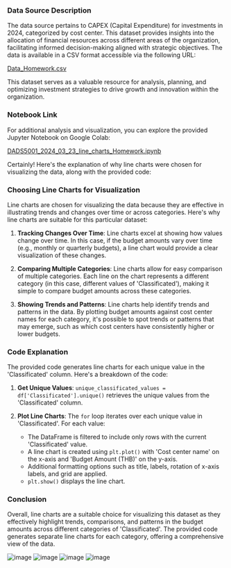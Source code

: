 ### Data Source Description

The data source pertains to CAPEX (Capital Expenditure) for investments in 2024, categorized by cost center. This dataset provides insights into the allocation of financial resources across different areas of the organization, facilitating informed decision-making aligned with strategic objectives. The data is available in a CSV format accessible via the following URL:

[Data_Homework.csv](https://raw.githubusercontent.com/NattachaiJairak/DADS5001_AFTER_MIDTERM/main/DADS5001_2024-03-23/Data_Homework.csv)

This dataset serves as a valuable resource for analysis, planning, and optimizing investment strategies to drive growth and innovation within the organization.

### Notebook Link

For additional analysis and visualization, you can explore the provided Jupyter Notebook on Google Colab:

[DADS5001_2024_03_23_line_charts_Homework.ipynb](https://colab.research.google.com/github/NattachaiJairak/DADS5001_AFTER_MIDTERM/blob/main/DADS5001_2024-03-23/DADS5001_2024_03_23_line_charts_Homework.ipynb#scrollTo=AREw0UVjIFR8)

Certainly! Here's the explanation of why line charts were chosen for visualizing the data, along with the provided code:

### Choosing Line Charts for Visualization

Line charts are chosen for visualizing the data because they are effective in illustrating trends and changes over time or across categories. Here's why line charts are suitable for this particular dataset:

1. **Tracking Changes Over Time**: Line charts excel at showing how values change over time. In this case, if the budget amounts vary over time (e.g., monthly or quarterly budgets), a line chart would provide a clear visualization of these changes.

2. **Comparing Multiple Categories**: Line charts allow for easy comparison of multiple categories. Each line on the chart represents a different category (in this case, different values of 'Classificated'), making it simple to compare budget amounts across these categories.

3. **Showing Trends and Patterns**: Line charts help identify trends and patterns in the data. By plotting budget amounts against cost center names for each category, it's possible to spot trends or patterns that may emerge, such as which cost centers have consistently higher or lower budgets.

### Code Explanation

The provided code generates line charts for each unique value in the 'Classificated' column. Here's a breakdown of the code:

1. **Get Unique Values**: `unique_classificated_values = df['Classificated'].unique()` retrieves the unique values from the 'Classificated' column.

2. **Plot Line Charts**: The `for` loop iterates over each unique value in 'Classificated'. For each value:
   - The DataFrame is filtered to include only rows with the current 'Classificated' value.
   - A line chart is created using `plt.plot()` with 'Cost center name' on the x-axis and 'Budget Amount (THB)' on the y-axis.
   - Additional formatting options such as title, labels, rotation of x-axis labels, and grid are applied.
   - `plt.show()` displays the line chart.

### Conclusion

Overall, line charts are a suitable choice for visualizing this dataset as they effectively highlight trends, comparisons, and patterns in the budget amounts across different categories of 'Classificated'. The provided code generates separate line charts for each category, offering a comprehensive view of the data.

![image](https://github.com/NattachaiJairak/DADS5001_AFTER_MIDTERM/assets/156494047/a7c31fe7-8af1-4620-9d95-0a3a938db9f7)
![image](https://github.com/NattachaiJairak/DADS5001_AFTER_MIDTERM/assets/156494047/8fd65b1f-6204-4909-9231-c612d670771a)
![image](https://github.com/NattachaiJairak/DADS5001_AFTER_MIDTERM/assets/156494047/54acf025-e062-479d-8bbb-6c0abcc51581)
![image](https://github.com/NattachaiJairak/DADS5001_AFTER_MIDTERM/assets/156494047/6133f11c-bcad-4d29-b230-f83ea8fa9c56)
